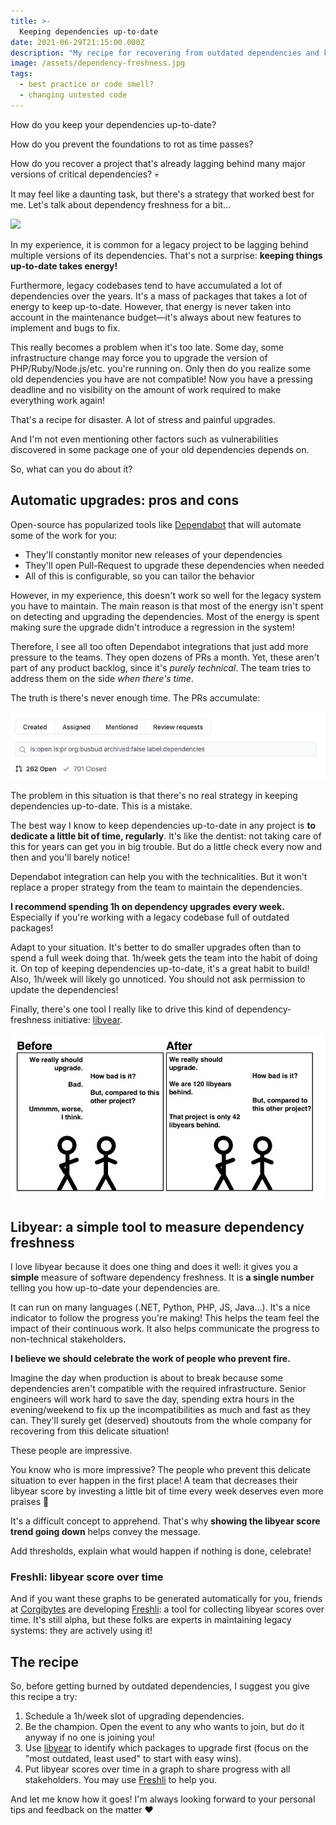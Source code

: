 ```yaml
---
title: >-
  Keeping dependencies up-to-date
date: 2021-06-29T21:15:00.000Z
description: "My recipe for recovering from outdated dependencies and keeping healthy habits"
image: /assets/dependency-freshness.jpg
tags:
  - best practice or code smell?
  - changing untested code
---
```


How do you keep your dependencies up-to-date?

How do you prevent the foundations to rot as time passes?

How do you recover a project that's already lagging behind many major versions of critical dependencies? 💀

It may feel like a daunting task, but there's a strategy that worked best for me. Let's talk about dependency freshness for a bit…

![](/assets/dependency-freshness.jpg)

In my experience, it is common for a legacy project to be lagging behind multiple versions of its dependencies. That's not a surprise: **keeping things up-to-date takes energy!**

Furthermore, legacy codebases tend to have accumulated a lot of dependencies over the years. It's a mass of packages that takes a lot of energy to keep up-to-date. However, that energy is never taken into account in the maintenance budget—it's always about new features to implement and bugs to fix.

This really becomes a problem when it's too late. Some day, some infrastructure change may force you to upgrade the version of PHP/Ruby/Node.js/etc. you're running on. Only then do you realize some old dependencies you have are not compatible! Now you have a pressing deadline and no visibility on the amount of work required to make everything work again!

That's a recipe for disaster. A lot of stress and painful upgrades.

And I'm not even mentioning other factors such as vulnerabilities discovered in some package one of your old dependencies depends on.

So, what can you do about it?

## Automatic upgrades: pros and cons

Open-source has popularized tools like [Dependabot](https://dependabot.com/) that will automate some of the work for you:

- They'll constantly monitor new releases of your dependencies
- They'll open Pull-Request to upgrade these dependencies when needed
- All of this is configurable, so you can tailor the behavior

However, in my experience, this doesn't work so well for the legacy system you have to maintain. The main reason is that most of the energy isn't spent on detecting and upgrading the dependencies. Most of the energy is spent making sure the upgrade didn't introduce a regression in the system!

Therefore, I see all too often Dependabot integrations that just add more pressure to the teams. They open dozens of PRs a month. Yet, these aren't part of any product backlog, since it's _purely technical_. The team tries to address them on the side _when there's time_.

The truth is there's never enough time. The PRs accumulate:

![262 open PRs from Dependabot](./dependabot-open-prs.jpg)

The problem in this situation is that there's no real strategy in keeping dependencies up-to-date. This is a mistake.

The best way I know to keep dependencies up-to-date in any project is **to dedicate a little bit of time, regularly**. It's like the dentist: not taking care of this for years can get you in big trouble. But do a little check every now and then and you'll barely notice!

Dependabot integration can help you with the technicalities. But it won't replace a proper strategy from the team to maintain the dependencies.

**I recommend spending 1h on dependency upgrades every week.** Especially if you're working with a legacy codebase full of outdated packages!

Adapt to your situation. It's better to do smaller upgrades often than to spend a full week doing that. 1h/week gets the team into the habit of doing it. On top of keeping dependencies up-to-date, it's a great habit to build! Also, 1h/week will likely go unnoticed. You should not ask permission to update the dependencies!

Finally, there's one tool I really like to drive this kind of dependency-freshness initiative: [libyear](https://libyear.com/).

![One project is 120 libyears behind, the other is 42 libyears behind](./libyear.jpg)

## Libyear: a simple tool to measure dependency freshness

I love libyear because it does one thing and does it well: it gives you a **simple** measure of software dependency freshness. It is **a single number** telling you how up-to-date your dependencies are.

It can run on many languages (.NET, Python, PHP, JS, Java…). It's a nice indicator to follow the progress you're making! This helps the team feel the impact of their continuous work. It also helps communicate the progress to non-technical stakeholders.

**I believe we should celebrate the work of people who prevent fire.**

Imagine the day when production is about to break because some dependencies aren't compatible with the required infrastructure. Senior engineers will work hard to save the day, spending extra hours in the evening/weekend to fix up the incompatibilities as much and fast as they can. They'll surely get (deserved) shoutouts from the whole company for recovering from this delicate situation!

These people are impressive.

You know who is more impressive? The people who prevent this delicate situation to ever happen in the first place! A team that decreases their libyear score by investing a little bit of time every week deserves even more praises 👏

It's a difficult concept to apprehend. That's why **showing the libyear score trend going down** helps convey the message.

Add thresholds, explain what would happen if nothing is done, celebrate!

### Freshli: libyear score over time

And if you want these graphs to be generated automatically for you, friends at [Corgibytes](https://corgibytes.com/) are developing [Freshli](https://github.com/corgibytes/freshli-lib): a tool for collecting libyear scores over time. It's still alpha, but these folks are experts in maintaining legacy systems: they are actively using it!

## The recipe

So, before getting burned by outdated dependencies, I suggest you give this recipe a try:

1. Schedule a 1h/week slot of upgrading dependencies.
2. Be the champion. Open the event to any who wants to join, but do it anyway if no one is joining you!
3. Use [libyear](https://libyear.com/) to identify which packages to upgrade first (focus on the "most outdated, least used" to start with easy wins).
4. Put libyear scores over time in a graph to share progress with all stakeholders. You may use [Freshli](https://github.com/corgibytes/freshli-lib) to help you.

And let me know how it goes! I'm always looking forward to your personal tips and feedback on the matter ❤️
